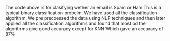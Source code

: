 The code above is for clasifying wether an email is Spam or Ham.This is a typical binary classification probelm. We have used all the classification algorithm. We pre precoessed the data using NLP techniques and then later applied all the classification algorithms and found that most od the algorithms give good accuracy except for KNN Which gave an accuracy of 87%
